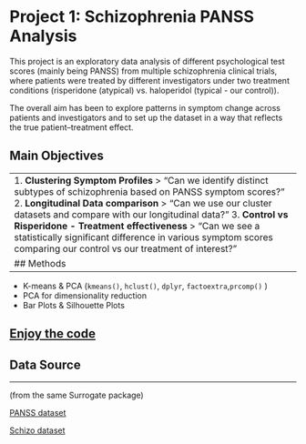 

# Project 1: Schizophrenia PANSS Analysis

This project is an exploratory data analysis of different psychological
test scores (mainly being PANSS) from multiple schizophrenia clinical
trials, where patients were treated by different investigators under two
treatment conditions (risperidone (atypical) vs. haloperidol (typical -
our control)).

The overall aim has been to explore patterns in symptom change across
patients and investigators and to set up the dataset in a way that
reflects the true patient–treatment effect.

## Main Objectives

|  |
|----|
| 1\. **Clustering Symptom Profiles** \> “Can we identify distinct subtypes of schizophrenia based on PANSS symptom scores?” 2. **Longitudinal Data comparison** \> “Can we use our cluster datasets and compare with our longitudinal data?” 3. **Control vs Risperidone - Treatment effectiveness** \> “Can we see a statistically significant difference in various symptom scores comparing our control vs our treatment of interest?” |
| \## Methods |

- K-means & PCA (`kmeans()`, `hclust()`, `dplyr`,
  `factoextra`,`prcomp()` )
- PCA for dimensionality reduction
- Bar Plots & Silhouette Plots

## [Enjoy the code](https://yurim-nam.github.io/healthlytics/docs/PANSS_Analysis/PANSS_Analysis_book.html)

## Data Source

------------------------------------------------------------------------

(from the same Surrogate package)

[PANSS dataset](https://r-packages.io/datasets/PANSS)

[Schizo dataset](https://r-packages.io/datasets/Schizo)
